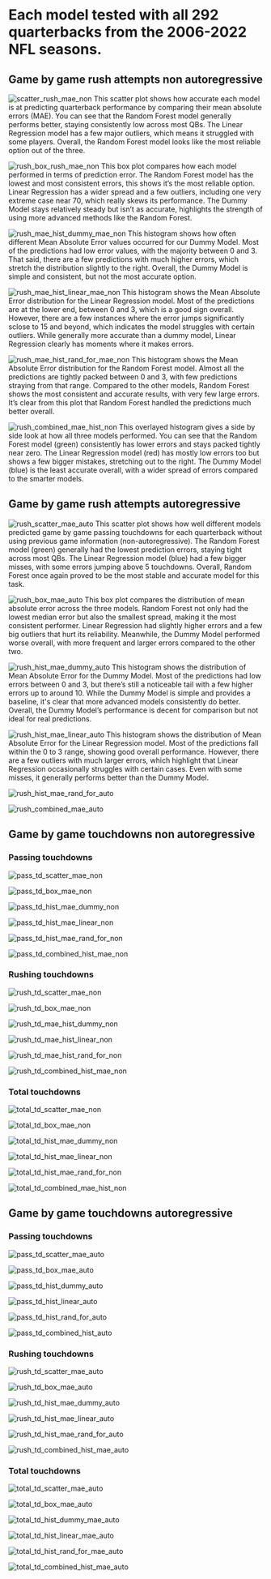 # Each model tested with all 292 quarterbacks from the 2006-2022 NFL seasons.

## Game by game rush attempts non autoregressive
![scatter_rush_mae_non](https://github.com/user-attachments/assets/8e4131b4-650a-404c-8cb9-fd352efde8d9)
This scatter plot shows how accurate each model is at predicting quarterback performance by comparing their mean absolute errors (MAE). You can see that the Random Forest model generally performs better, staying consistently low across most QBs. The Linear Regression model has a few major outliers, which means it struggled with some players. Overall, the Random Forest model looks like the most reliable option out of the three.

![rush_box_rush_mae_non](https://github.com/user-attachments/assets/cf25b3ac-c2d1-423b-907f-02f227ee7051)
This box plot compares how each model performed in terms of prediction error. The Random Forest model has the lowest and most consistent errors, this shows it’s the most reliable option. Linear Regression has a wider spread and a few outliers, including one very extreme case near 70, which really skews its performance. The Dummy Model stays relatively steady but isn’t as accurate, highlights the strength of using more advanced methods like the Random Forest.

![rush_mae_hist_dummy_mae_non](https://github.com/user-attachments/assets/0297b5df-e57e-4ae5-90f8-89ae1abefe00)
This histogram shows how often different Mean Absolute Error values occurred for our Dummy Model. Most of the predictions had low error values, with the majority between 0 and 3. That said, there are a few predictions with much higher errors, which stretch the distribution slightly to the right. Overall, the Dummy Model is simple and consistent, but not the most accurate option.

![rush_mae_hist_linear_mae_non](https://github.com/user-attachments/assets/ce34a7d0-f9af-45d3-a558-e9232cc47eaa)
This histogram shows the Mean Absolute Error distribution for the Linear Regression model. Most of the predictions are at the lower end, between 0 and 3, which is a good sign overall. However, there are a few instances where the error jumps significantly sclose to 15 and beyond, which indicates the model struggles with certain outliers. While generally more accurate than a dummy model, Linear Regression clearly has moments where it makes errors.

![rush_mae_hist_rand_for_mae_non](https://github.com/user-attachments/assets/1671cccf-8fae-4c89-a286-c34e44f97c32)
This histogram shows the Mean Absolute Error distribution for the Random Forest model. Almost all the predictions are tightly packed between 0 and 3, with few predictions straying from that range. Compared to the other models, Random Forest shows the most consistent and accurate results, with very few large errors. It’s clear from this plot that Random Forest handled the predictions much better overall.

![rush_combined_mae_hist_non](https://github.com/user-attachments/assets/2f31bd9b-b546-456b-881f-2bac99090482)
This overlayed histogram gives a side by side look at how all three models performed. You can see that the Random Forest model (green) consistently has lower errors and stays packed tightly near zero. The Linear Regression model (red) has mostly low errors too but shows a few bigger mistakes, stretching out to the right. The Dummy Model (blue) is the least accurate overall, with a wider spread of errors compared to the smarter models.


## Game by game rush attempts autoregressive
![rush_scatter_mae_auto](https://github.com/user-attachments/assets/f2f26c90-fc3c-4205-92a9-b6206c770b15)
This scatter plot shows how well different models predicted game by game passing touchdowns for each quarterback without using previous game information (non-autoregressive). The Random Forest model (green) generally had the lowest prediction errors, staying tight across most QBs. The Linear Regression model (blue) had a few bigger misses, with some errors jumping above 5 touchdowns. Overall, Random Forest once again proved to be the most stable and accurate model for this task.

![rush_box_mae_auto](https://github.com/user-attachments/assets/d73dd82e-070e-4089-a1e0-add61f3607de)
This box plot compares the distribution of mean absolute error across the three models. Random Forest not only had the lowest median error but also the smallest spread, making it the most consistent performer. Linear Regression had slightly higher errors and a few big outliers that hurt its reliability. Meanwhile, the Dummy Model performed worse overall, with more frequent and larger errors compared to the other two.

![rush_hist_mae_dummy_auto](https://github.com/user-attachments/assets/dc6eef83-a760-4f9b-bc1f-44e23aaee43a)
This histogram shows the distribution of Mean Absolute Error for the Dummy Model. Most of the predictions had low errors between 0 and 3, but there’s still a noticeable tail with a few higher errors up to around 10. While the Dummy Model is simple and provides a baseline, it's clear that more advanced models consistently do better. Overall, the Dummy Model’s performance is decent for comparison but not ideal for real predictions.

![rush_hist_mae_linear_auto](https://github.com/user-attachments/assets/7f4a75b3-dbcb-4cf0-b3bd-b561ec7f5c43)
This histogram shows the distribution of Mean Absolute Error for the Linear Regression model. Most of the predictions fall within the 0 to 3 range, showing good overall performance. However, there are a few outliers with much larger errors, which highlight that Linear Regression occasionally struggles with certain cases. Even with some misses, it generally performs better than the Dummy Model.

![rush_hist_mae_rand_for_auto](https://github.com/user-attachments/assets/63e24dd2-5222-4890-bfd0-63fbf7cede1f)

![rush_combined_mae_auto](https://github.com/user-attachments/assets/d2c7744c-68e2-40d7-b4ab-f74a3b9efedd)


## Game by game touchdowns non autoregressive
### Passing touchdowns
![pass_td_scatter_mae_non](https://github.com/user-attachments/assets/2634bf5b-811d-4d86-96fc-c29a16604889)

![pass_td_box_mae_non](https://github.com/user-attachments/assets/9f816f87-b20b-46a4-a838-650a42c45414)

![pass_td_hist_mae_dummy_non](https://github.com/user-attachments/assets/a83755c8-b9ec-4ace-b28b-6fd228e849f1)

![pass_td_hist_mae_linear_non](https://github.com/user-attachments/assets/f32b6e2c-fd0d-4c75-9b7c-b80915d9b8ea)

![pass_td_hist_mae_rand_for_non](https://github.com/user-attachments/assets/e321d72a-b0ec-46b8-99dc-417ba8f25139)

![pass_td_combined_hist_mae_non](https://github.com/user-attachments/assets/6c493982-c0d4-4816-b084-27d0eb22322b)


### Rushing touchdowns
![rush_td_scatter_mae_non](https://github.com/user-attachments/assets/9b33bb01-2c1f-4d7b-8a51-02bd2c8edb67)

![rush_td_box_mae_non](https://github.com/user-attachments/assets/3129a7eb-817a-4730-bc75-d1fdc967f270)

![rush_td_mae_hist_dummy_non](https://github.com/user-attachments/assets/63910ba1-c31d-42e8-91da-a135c547ba7a)

![rush_td_mae_hist_linear_non](https://github.com/user-attachments/assets/af1c554d-fde3-4b09-938f-5ecf6337edf9)

![rush_td_mae_hist_rand_for_non](https://github.com/user-attachments/assets/6e4c03f6-2bc4-4134-abad-f16bd81c7de6)

![rush_td_combined_hist_mae_non](https://github.com/user-attachments/assets/cbb7f342-3ecc-4aa8-a098-9769a6752ac0)


### Total touchdowns
![total_td_scatter_mae_non](https://github.com/user-attachments/assets/5009e00b-23a7-456d-ac42-433cd638dbe8)

![total_td_box_mae_non](https://github.com/user-attachments/assets/2189a0b0-e484-4ed2-b219-580be548ba96)

![total_td_hist_mae_dummy_non](https://github.com/user-attachments/assets/09a933a4-8964-4b06-a4bf-6928d42806d7)

![total_td_hist_mae_linear_non](https://github.com/user-attachments/assets/035a0f67-fef2-4a41-897f-2b399b5e3142)

![total_td_hist_mae_rand_for_non](https://github.com/user-attachments/assets/2c733bc1-7a1d-4db8-8633-0720568aecf9)

![total_td_combined_mae_hist_non](https://github.com/user-attachments/assets/f9ba82d8-b7af-443c-adec-91188b4d70f8)


## Game by game touchdowns autoregressive
### Passing touchdowns

![pass_td_scatter_mae_auto](https://github.com/user-attachments/assets/b26b66ac-f7c9-4173-9bb0-272f1e0f950d)

![pass_td_box_mae_auto](https://github.com/user-attachments/assets/fafd4a9e-bdb2-4b5f-a866-d1ad95194810)

![pass_td_hist_dummy_auto](https://github.com/user-attachments/assets/1176f249-b7da-4f21-a78a-5e84103322fd)

![pass_td_hist_linear_auto](https://github.com/user-attachments/assets/6b23625f-cb1d-42bf-89f9-05c49bf9ea6b)

![pass_td_hist_rand_for_auto](https://github.com/user-attachments/assets/53e72abc-1567-48ba-96b5-4deb2eca2ef7)

![pass_td_combined_hist_auto](https://github.com/user-attachments/assets/f1057939-1515-434a-8d79-d284f621f93a)


### Rushing touchdowns
![rush_td_scatter_mae_auto](https://github.com/user-attachments/assets/6d95a12c-0648-404e-ad01-9ba45571fbf9)

![rush_td_box_mae_auto](https://github.com/user-attachments/assets/2a0463b6-6f21-442e-b953-aa30f30a187d)

![rush_td_hist_mae_dummy_auto](https://github.com/user-attachments/assets/bd19b9a2-fbd0-4cd9-9868-884bc42fcb84)

![rush_td_hist_mae_linear_auto](https://github.com/user-attachments/assets/d589b3f7-9007-42f2-8ed6-5817427d66f3)

![rush_td_hist_mae_rand_for_auto](https://github.com/user-attachments/assets/feb2cfe3-c895-44c1-8979-9994e3f33514)

![rush_td_combined_hist_mae_auto](https://github.com/user-attachments/assets/31074cb5-44fd-40d9-b709-a2b945c71532)


### Total touchdowns

![total_td_scatter_mae_auto](https://github.com/user-attachments/assets/8324babb-782c-479e-ba23-3c49245a1ac9)

![total_td_box_mae_auto](https://github.com/user-attachments/assets/e2244dcb-401c-42d7-97f1-757f49066e23)

![total_td_hist_dummy_mae_auto](https://github.com/user-attachments/assets/8858dd97-a387-48ae-a795-78348accdd1e)

![total_td_hist_linear_mae_auto](https://github.com/user-attachments/assets/1bbfa29b-32ae-4c61-bb88-5df82626cbec)

![total_td_hist_rand_for_mae_auto](https://github.com/user-attachments/assets/6e078fa7-195b-46d7-b035-bede7f9d0d9b)

![total_td_combined_hist_mae_auto](https://github.com/user-attachments/assets/b557e441-ab11-45c7-82cb-df4d0740e722)




















